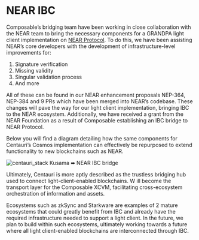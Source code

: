 # NEAR IBC

Composable’s bridging team have been working in close collaboration with the NEAR team 
to bring the necessary components for a GRANDPA light client implementation on [NEAR Protocol](https://near.org/). 
To do this, we have been assisting NEAR’s core developers with the development of infrastructure-level improvements for:

1. Signature verification
2. Missing validity
3. Singular validation process
4. And more

All of these can be found in our NEAR enhancement proposals NEP-364, 
NEP-384 and 9 PRs which have been merged into NEAR’s codebase. 
These changes will pave the way for our light client implementation, bringing IBC to the NEAR ecosystem. 
Additionally, we have received a grant from the NEAR Foundation 
as a result of Composable establishing an IBC bridge to NEAR Protocol.

Below you will find a diagram detailing how the same components for Centauri’s Cosmos implementation can effectively 
be repurposed to extend functionality to new blockchains such as NEAR.

![centauri_stack](./images-centauri/centauri-stack.png)
Kusama ⬌ NEAR IBC bridge

Ultimately, Centauri is more aptly described as the trustless bridging hub used to connect light-client-enabled blockchains.
W ill become the transport layer for the Composable XCVM,
facilitating cross-ecosystem orchestration of information and assets. 

Ecosystems such as zkSync and Starkware are examples of 2 mature ecosystems that could greatly benefit from IBC and 
already have the required infrastructure needed to support a light client. 
In the future, we plan to build within such ecosystems, ultimately working towards a future where 
all light client-enabled blockchains are interconnected through IBC.

